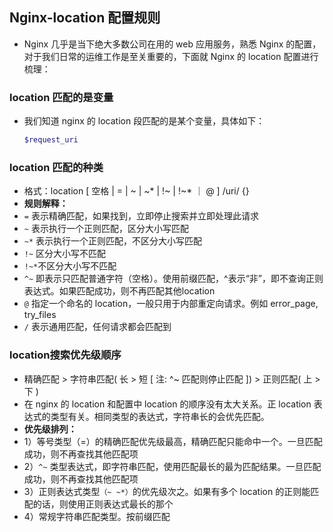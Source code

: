 ## Nginx-location 配置规则
- Nginx 几乎是当下绝大多数公司在用的 web 应用服务，熟悉 Nginx 的配置，对于我们日常的运维工作是至关重要的，下面就 Nginx 的 location 配置进行梳理：

### location 匹配的是变量
- 我们知道 nginx 的 location 段匹配的是某个变量，具体如下：
  ```bash
  $request_uri
  ```

### location 匹配的种类
- 格式：location [ 空格 | = | ~ | ~* | !~ | !~* ｜ @ ] /uri/ {}
- **规则解释：**
- `=`  表示精确匹配，如果找到，立即停止搜索并立即处理此请求
- `~`  表示执行一个正则匹配，区分大小写匹配
- `~*` 表示执行一个正则匹配，不区分大小写匹配
- `!~` 区分大小写不匹配
- `!~*`不区分大小写不匹配
- `^~` 即表示只匹配普通字符（空格）。使用前缀匹配，^表示“非”，即不查询正则表达式。如果匹配成功，则不再匹配其他location
- `@`  指定一个命名的 location，一般只用于内部重定向请求。例如 error_page, try_files
- `/`  表示通用匹配，任何请求都会匹配到
  
### location搜索优先级顺序
- 精确匹配 > 字符串匹配( 长 > 短 [ 注: ^~ 匹配则停止匹配 ]) > 正则匹配( 上 > 下 )
- 在 nginx 的 location 和配置中 location 的顺序没有太大关系。正 location 表达式的类型有关。相同类型的表达式，字符串长的会优先匹配。
- **优先级排列：**
- 1）等号类型（=）的精确匹配优先级最高，精确匹配只能命中一个。一旦匹配成功，则不再查找其他匹配项
- 2）`^~` 类型表达式，即字符串匹配，使用匹配最长的最为匹配结果。一旦匹配成功，则不再查找其他匹配项
- 3）正则表达式类型`（~ ~*）`的优先级次之。如果有多个 location 的正则能匹配的话，则使用正则表达式最长的那个
- 4）常规字符串匹配类型。按前缀匹配
    
